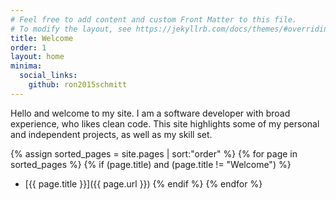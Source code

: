 ```yaml
---
# Feel free to add content and custom Front Matter to this file.
# To modify the layout, see https://jekyllrb.com/docs/themes/#overriding-theme-defaults
title: Welcome
order: 1
layout: home
minima:
  social_links:
    github: ron2015schmitt
---
```



Hello and welcome to my site.  I am a software developer with broad experience, who likes clean code.  This site highlights some of my personal and independent projects, as well as my skill set.

{% assign sorted_pages = site.pages | sort:"order" %}
{% for page in sorted_pages %}
  {% if (page.title) and (page.title != "Welcome") %}
* [{{ page.title }}]({{ page.url }}) 
  {% endif %}
{% endfor %}

